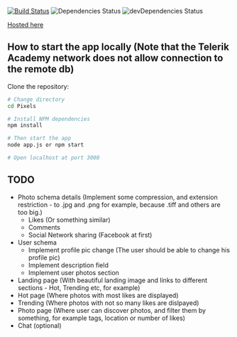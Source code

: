 [![Build Status](https://travis-ci.org/Bird-Shamaness/MuchPixels.svg?branch=master)](https://travis-ci.org/Bird-Shamaness/MuchPixels) ![Dependencies Status](https://david-dm.org/Bird-Shamaness/MuchPixels.svg) ![devDependencies Status](https://david-dm.org/boennemann/badges/dev-status.svg)

[Hosted here](https://much-pixels.herokuapp.com "much pixels")

 How to start the app locally (Note that the Telerik Academy network does not allow connection to the remote db)
 ----------------
Clone the repository:
 
 ```bash
 # Change directory
 cd Pixels
 
 # Install NPM dependencies
 npm install
 
 # Then start the app
 node app.js or npm start
 
 # Open localhost at port 3000
 ```

## TODO
- Photo schema details (Implement some compression, and extension restriction - to .jpg and .png for example, because .tiff and others are too big.)
  - Likes (Or something similar)
  - Comments 
  - Social Network sharing (Facebook at first)
- User schema
  - Implement profile pic change (The user should be able to change his profile pic)
  - Implement description field 
  - Implement user photos section
- Landing page (With beautiful landing image and links to different sections - Hot, Trending etc, for example)
- Hot page (Where photos with most likes are displayed)
- Trending (Where photos with not so many likes are dislpayed)
- Photo page (Where user can discover photos, and filter them by something, for example tags, location or number of likes) 
- Chat (optional)
